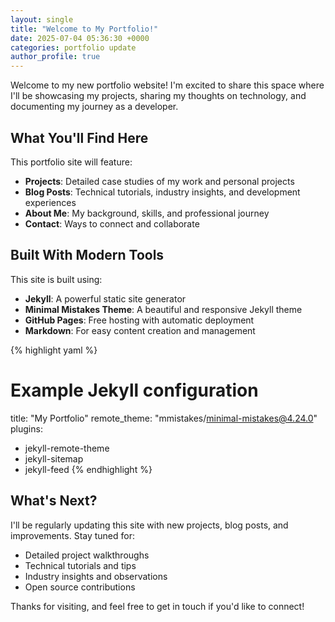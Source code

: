 ```yaml
---
layout: single
title: "Welcome to My Portfolio!"
date: 2025-07-04 05:36:30 +0000
categories: portfolio update
author_profile: true
---
```


Welcome to my new portfolio website! I'm excited to share this space where I'll be showcasing my projects, sharing my thoughts on technology, and documenting my journey as a developer.

## What You'll Find Here

This portfolio site will feature:

- **Projects**: Detailed case studies of my work and personal projects
- **Blog Posts**: Technical tutorials, industry insights, and development experiences  
- **About Me**: My background, skills, and professional journey
- **Contact**: Ways to connect and collaborate

## Built With Modern Tools

This site is built using:

- **Jekyll**: A powerful static site generator
- **Minimal Mistakes Theme**: A beautiful and responsive Jekyll theme
- **GitHub Pages**: Free hosting with automatic deployment
- **Markdown**: For easy content creation and management

{% highlight yaml %}
# Example Jekyll configuration
title: "My Portfolio"
remote_theme: "mmistakes/minimal-mistakes@4.24.0"
plugins:
  - jekyll-remote-theme
  - jekyll-sitemap
  - jekyll-feed
{% endhighlight %}

## What's Next?

I'll be regularly updating this site with new projects, blog posts, and improvements. Stay tuned for:

- Detailed project walkthroughs
- Technical tutorials and tips
- Industry insights and observations
- Open source contributions

Thanks for visiting, and feel free to get in touch if you'd like to connect!
